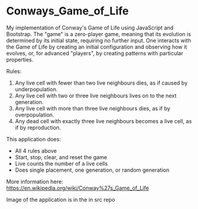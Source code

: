 # Conways_Game_of_Life
My implementation of Conway's Game of Life using JavaScript and Bootstrap.
The "game" is a zero-player game, meaning that its evolution is determined by its initial state, requiring no further input. One interacts with the Game of Life by creating an initial configuration and observing how it evolves, or, for advanced "players", by creating patterns with particular properties.

Rules:
1. Any live cell with fewer than two live neighbours dies, as if caused by underpopulation.
2. Any live cell with two or three live neighbours lives on to the next generation.
3. Any live cell with more than three live neighbours dies, as if by overpopulation.
4. Any dead cell with exactly three live neighbours becomes a live cell, as if by reproduction.

This application does:
- All 4 rules above
- Start, stop, clear, and reset the game
- Live counts the number of a live cells
- Does single placement, one generation, or random generation

More information here: https://en.wikipedia.org/wiki/Conway%27s_Game_of_Life

Image of the application is in the in src repo
